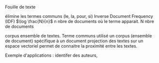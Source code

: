 Fouille de texte

élimine les termes communs (le, la, pour, si)
Inverse Document Frequency (IDF) 
$\log \frac{N}{n}$
n nbre de documents où le terme apparait.
N nbre de documents

corpus ensemble de textes.
Terme communs utilisé un corpus (ensemble de document) spécifique à un document
projection des textes sur un espace vectoriel permet de connaitre la proximité entre les textes. 

Exemple d'applications : identifer des auteurs,